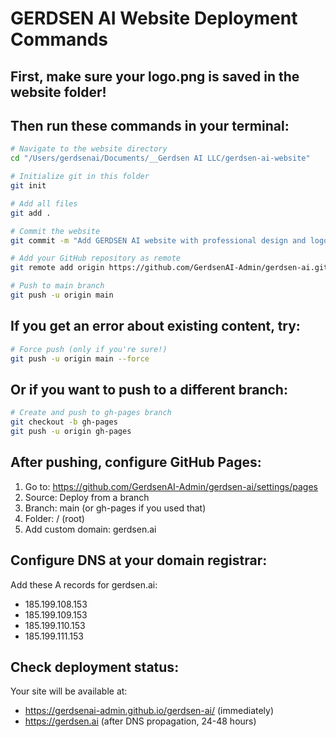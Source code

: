 # GERDSEN AI Website Deployment Commands

## First, make sure your logo.png is saved in the website folder!

## Then run these commands in your terminal:

```bash
# Navigate to the website directory
cd "/Users/gerdsenai/Documents/__Gerdsen AI LLC/gerdsen-ai-website"

# Initialize git in this folder
git init

# Add all files
git add .

# Commit the website
git commit -m "Add GERDSEN AI website with professional design and logo"

# Add your GitHub repository as remote
git remote add origin https://github.com/GerdsenAI-Admin/gerdsen-ai.git

# Push to main branch
git push -u origin main
```

## If you get an error about existing content, try:

```bash
# Force push (only if you're sure!)
git push -u origin main --force
```

## Or if you want to push to a different branch:

```bash
# Create and push to gh-pages branch
git checkout -b gh-pages
git push -u origin gh-pages
```

## After pushing, configure GitHub Pages:

1. Go to: https://github.com/GerdsenAI-Admin/gerdsen-ai/settings/pages
2. Source: Deploy from a branch
3. Branch: main (or gh-pages if you used that)
4. Folder: / (root)
5. Add custom domain: gerdsen.ai

## Configure DNS at your domain registrar:

Add these A records for gerdsen.ai:
- 185.199.108.153
- 185.199.109.153
- 185.199.110.153
- 185.199.111.153

## Check deployment status:

Your site will be available at:
- https://gerdsenai-admin.github.io/gerdsen-ai/ (immediately)
- https://gerdsen.ai (after DNS propagation, 24-48 hours)